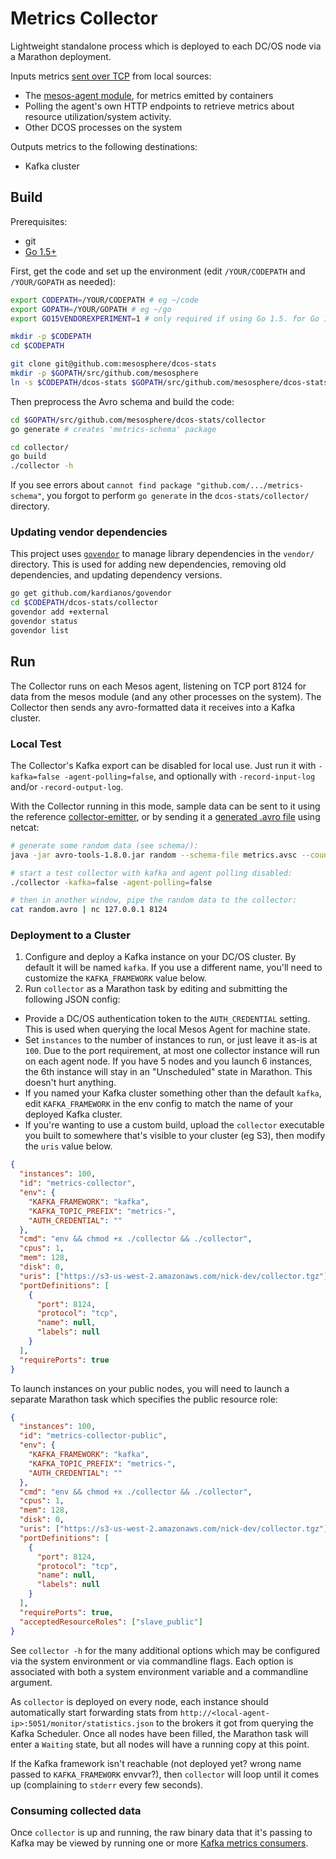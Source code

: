 # Metrics Collector

Lightweight standalone process which is deployed to each DC/OS node via a Marathon deployment.

Inputs metrics [sent over TCP](../schema/) from local sources:
- The [mesos-agent module](../module/), for metrics emitted by containers
- Polling the agent's own HTTP endpoints to retrieve metrics about resource utilization/system activity.
- Other DCOS processes on the system

Outputs metrics to the following destinations:
- Kafka cluster

## Build

Prerequisites:
- git
- [Go 1.5+](https://golang.org/dl/)

First, get the code and set up the environment (edit `/YOUR/CODEPATH` and `/YOUR/GOPATH` as needed):

```bash
export CODEPATH=/YOUR/CODEPATH # eg ~/code
export GOPATH=/YOUR/GOPATH # eg ~/go
export GO15VENDOREXPERIMENT=1 # only required if using Go 1.5. for Go 1.6+ this step can be skipped

mkdir -p $CODEPATH
cd $CODEPATH

git clone git@github.com:mesosphere/dcos-stats
mkdir -p $GOPATH/src/github.com/mesosphere
ln -s $CODEPATH/dcos-stats $GOPATH/src/github.com/mesosphere/dcos-stats
```

Then preprocess the Avro schema and build the code:

```bash
cd $GOPATH/src/github.com/mesosphere/dcos-stats/collector
go generate # creates 'metrics-schema' package

cd collector/
go build
./collector -h
```

If you see errors about `cannot find package "github.com/.../metrics-schema"`, you forgot to perform `go generate` in the `dcos-stats/collector/` directory.

### Updating vendor dependencies

This project uses [`govendor`](https://github.com/kardianos/govendor) to manage library dependencies in the `vendor/` directory. This is used for adding new dependencies, removing old dependencies, and updating dependency versions.

```bash
go get github.com/kardianos/govendor
cd $CODEPATH/dcos-stats/collector
govendor add +external
govendor status
govendor list
```

## Run

The Collector runs on each Mesos agent, listening on TCP port 8124 for data from the mesos module (and any other processes on the system). The Collector then sends any avro-formatted data it receives into a Kafka cluster.

### Local Test

The Collector's Kafka export can be disabled for local use. Just run it with `-kafka=false -agent-polling=false`, and optionally with `-record-input-log` and/or `-record-output-log`.

With the Collector running in this mode, sample data can be sent to it using the reference [collector-emitter](../examples/collector-emitter/), or by sending it a [generated .avro file](../schema) using netcat:

```bash
# generate some random data (see schema/):
java -jar avro-tools-1.8.0.jar random --schema-file metrics.avsc --count 1000 random.avro

# start a test collector with kafka and agent polling disabled:
./collector -kafka=false -agent-polling=false

# then in another window, pipe the random data to the collector:
cat random.avro | nc 127.0.0.1 8124
```

### Deployment to a Cluster

1. Configure and deploy a Kafka instance on your DC/OS cluster. By default it will be named `kafka`. If you use a different name, you'll need to customize the `KAFKA_FRAMEWORK` value below.
2. Run `collector` as a Marathon task by editing and submitting the following JSON config:
  - Provide a DC/OS authentication token to the `AUTH_CREDENTIAL` setting. This is used when querying the local Mesos Agent for machine state.
  - Set `instances` to the number of instances to run, or just leave it as-is at `100`. Due to the port requirement, at most one collector instance will run on each agent node. If you have 5 nodes and you launch 6 instances, the 6th instance will stay in an "Unscheduled" state in Marathon. This doesn't hurt anything.
  - If you named your Kafka cluster something other than the default `kafka`, edit `KAFKA_FRAMEWORK` in the env config to match the name of your deployed Kafka cluster.
  - If you're wanting to use a custom build, upload the `collector` executable you built to somewhere that's visible to your cluster (eg S3), then modify the `uris` value below.

```json
{
  "instances": 100,
  "id": "metrics-collector",
  "env": {
    "KAFKA_FRAMEWORK": "kafka",
    "KAFKA_TOPIC_PREFIX": "metrics-",
    "AUTH_CREDENTIAL": ""
  },
  "cmd": "env && chmod +x ./collector && ./collector",
  "cpus": 1,
  "mem": 128,
  "disk": 0,
  "uris": ["https://s3-us-west-2.amazonaws.com/nick-dev/collector.tgz"],
  "portDefinitions": [
    {
      "port": 8124,
      "protocol": "tcp",
      "name": null,
      "labels": null
    }
  ],
  "requirePorts": true
}
```

To launch instances on your public nodes, you will need to launch a separate Marathon task which specifies the public resource role:

```json
{
  "instances": 100,
  "id": "metrics-collector-public",
  "env": {
    "KAFKA_FRAMEWORK": "kafka",
    "KAFKA_TOPIC_PREFIX": "metrics-",
    "AUTH_CREDENTIAL": ""
  },
  "cmd": "env && chmod +x ./collector && ./collector",
  "cpus": 1,
  "mem": 128,
  "disk": 0,
  "uris": ["https://s3-us-west-2.amazonaws.com/nick-dev/collector.tgz"],
  "portDefinitions": [
    {
      "port": 8124,
      "protocol": "tcp",
      "name": null,
      "labels": null
    }
  ],
  "requirePorts": true,
  "acceptedResourceRoles": ["slave_public"]
}
```

See `collector -h` for the many additional options which may be configured via the system environment or via commandline flags. Each option is associated with both a system environment variable and a commandline argument.

As `collector` is deployed on every node, each instance should automatically start forwarding stats from `http://<local-agent-ip>:5051/monitor/statistics.json` to the brokers it got from querying the Kafka Scheduler. Once all nodes have been filled, the Marathon task will enter a `Waiting` state, but all nodes will have a running copy at this point.

If the Kafka framework isn't reachable (not deployed yet? wrong name passed to `KAFKA_FRAMEWORK` envvar?), then `collector` will loop until it comes up (complaining to `stderr` every few seconds).

### Consuming collected data

Once `collector` is up and running, the raw binary data that it's passing to Kafka may be viewed by running one or more [Kafka metrics consumers](../consumer/).
